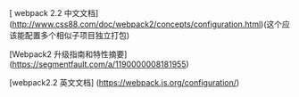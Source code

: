 
[ webpack 2.2 中文文档]
(http://www.css88.com/doc/webpack2/concepts/configuration.html)(这个应该能配置多个相似子项目独立打包)

[Webpack2 升级指南和特性摘要]
(https://segmentfault.com/a/1190000008181955)

[webpack2.2 英文文档]
(https://webpack.js.org/configuration/)
